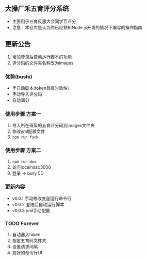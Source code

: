 ## 大操厂禾五育评分系统
- 主要用于五育反思大会同学互评分
- 注意：本仓库是认为你已经熟知Node.js开发的情况下编写的操作指南

## 更新公告
>>
1. 增加登录后自动运行脚本的功能
2. 评分码的文件夹名称改为images

### 优势(bushi)
- 半自动脚本(token具有时效性)
- 手动导入评分码
- 自动满分

### 使用步骤 方案一
>>
1. 导入所在班级的五育评分码到images文件夹
2. 修改yml配置文件
3. ```npm run fuck```

### 使用步骤 方案二
>>
1. ```npm run dev```
2. 访问localhost:3000
3. 登录 -> bully 5D

### 更新内容
- v0.0.1 手动修改变量运行命令行
- v0.0.2 登陆后自动运行脚本
- v0.0.3 yml手动配置

### TODO Forever
>>>
1. 自动塞入token
2. 指定五育码文件夹
3. 设置请求间隔
4. 友好的命令行UI
